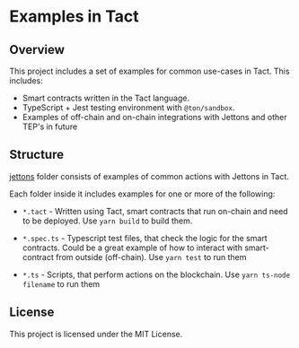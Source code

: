 # Examples in Tact

## Overview

This project includes a set of examples for common use-cases in Tact. This includes:

- Smart contracts written in the Tact language.
- TypeScript + Jest testing environment with `@ton/sandbox`.
- Examples of off-chain and on-chain integrations with Jettons and other TEP's in future

## Structure

[jettons](./jettons/) folder consists of examples of common actions with Jettons in Tact.

Each folder inside it includes examples for one or more of the following:

- `*.tact` - Written using Tact, smart contracts that run on-chain and need to be deployed. Use `yarn build` to build them.

- `*.spec.ts` - Typescript test files, that check the logic for the smart contracts. Could be a great example of how to interact with smart-contract from outside (off-chain). Use `yarn test` to run them

- `*.ts` - Scripts, that perform actions on the blockchain. Use `yarn ts-node filename` to run them

## License

This project is licensed under the MIT License.
